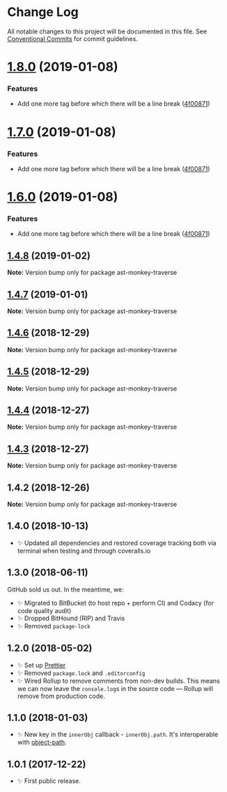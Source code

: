 # Change Log

All notable changes to this project will be documented in this file.
See [Conventional Commits](https://conventionalcommits.org) for commit guidelines.

# [1.8.0](https://bitbucket.org/codsen/codsen/src/master/packages/ast-monkey-traverse/compare/ast-monkey-traverse@1.4.8...ast-monkey-traverse@1.8.0) (2019-01-08)

### Features

- Add one more tag before which there will be a line break ([4f00871](https://bitbucket.org/codsen/codsen/src/master/packages/ast-monkey-traverse/commits/4f00871))

# [1.7.0](https://bitbucket.org/codsen/codsen/src/master/packages/ast-monkey-traverse/compare/ast-monkey-traverse@1.4.8...ast-monkey-traverse@1.7.0) (2019-01-08)

### Features

- Add one more tag before which there will be a line break ([4f00871](https://bitbucket.org/codsen/codsen/src/master/packages/ast-monkey-traverse/commits/4f00871))

# [1.6.0](https://bitbucket.org/codsen/codsen/src/master/packages/ast-monkey-traverse/compare/ast-monkey-traverse@1.4.8...ast-monkey-traverse@1.6.0) (2019-01-08)

### Features

- Add one more tag before which there will be a line break ([4f00871](https://bitbucket.org/codsen/codsen/src/master/packages/ast-monkey-traverse/commits/4f00871))

## [1.4.8](https://bitbucket.org/codsen/codsen/src/master/packages/ast-monkey-traverse/compare/ast-monkey-traverse@1.4.7...ast-monkey-traverse@1.4.8) (2019-01-02)

**Note:** Version bump only for package ast-monkey-traverse

## [1.4.7](https://bitbucket.org/codsen/codsen/src/master/packages/ast-monkey-traverse/compare/ast-monkey-traverse@1.4.6...ast-monkey-traverse@1.4.7) (2019-01-01)

**Note:** Version bump only for package ast-monkey-traverse

## [1.4.6](https://bitbucket.org/codsen/codsen/src/master/packages/ast-monkey-traverse/compare/ast-monkey-traverse@1.4.5...ast-monkey-traverse@1.4.6) (2018-12-29)

**Note:** Version bump only for package ast-monkey-traverse

## [1.4.5](https://bitbucket.org/codsen/codsen/src/master/packages/ast-monkey-traverse/compare/ast-monkey-traverse@1.4.4...ast-monkey-traverse@1.4.5) (2018-12-29)

**Note:** Version bump only for package ast-monkey-traverse

## [1.4.4](https://bitbucket.org/codsen/codsen/src/master/packages/ast-monkey-traverse/compare/ast-monkey-traverse@1.4.3...ast-monkey-traverse@1.4.4) (2018-12-27)

**Note:** Version bump only for package ast-monkey-traverse

## [1.4.3](https://bitbucket.org/codsen/codsen/src/master/packages/ast-monkey-traverse/compare/ast-monkey-traverse@1.4.2...ast-monkey-traverse@1.4.3) (2018-12-27)

**Note:** Version bump only for package ast-monkey-traverse

## 1.4.2 (2018-12-26)

**Note:** Version bump only for package ast-monkey-traverse

## 1.4.0 (2018-10-13)

- ✨ Updated all dependencies and restored coverage tracking both via terminal when testing and through coveralls.io

## 1.3.0 (2018-06-11)

GitHub sold us out. In the meantime, we:

- ✨ Migrated to BitBucket (to host repo + perform CI) and Codacy (for code quality audit)
- ✨ Dropped BitHound (RIP) and Travis
- ✨ Removed `package-lock`

## 1.2.0 (2018-05-02)

- ✨ Set up [Prettier](https://prettier.io)
- ✨ Removed `package.lock` and `.editorconfig`
- ✨ Wired Rollup to remove comments from non-dev builds. This means we can now leave the `console.log`s in the source code — Rollup will remove from production code.

## 1.1.0 (2018-01-03)

- ✨ New key in the `innerObj` callback - `innerObj.path`. It's interoperable with [object-path](https://www.npmjs.com/package/object-path).

## 1.0.1 (2017-12-22)

- ✨ First public release.
